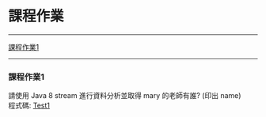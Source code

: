 <h1>課程作業</h1>
<hr>
<a href="#coursework1">課程作業1</a>
<hr>
<h3><a id="coursework1">課程作業1</a></h3>
  請使用 Java 8 stream 進行資料分析並取得 mary 的老師有誰? (印出 name)<br>
  程式碼: <a href="src/test/java/com/study/SpringCoreCoursework/coursework1/Test1.java">Test1</a>

